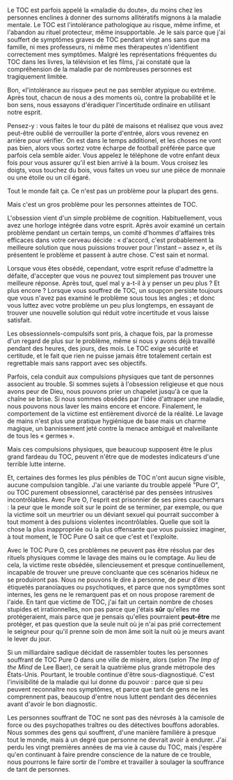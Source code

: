 Le TOC est parfois appelé la «maladie du doute», du moins chez les personnes enclines à donner des surnoms allitératifs mignons à la maladie mentale. Le TOC est l'intolérance pathologique au risque, même infime, et l'abandon au rituel protecteur, même insupportable. Je le sais parce que j'ai souffert de symptômes graves de TOC pendant vingt ans sans que ma famille, ni mes professeurs, ni même mes thérapeutes n'identifient correctement mes symptômes. Malgré les représentations fréquentes du TOC dans les livres, la télévision et les films, j'ai constaté que la compréhension de la maladie par de nombreuses personnes est tragiquement limitée.

Bon, «l'intolérance au risque» peut ne pas sembler atypique ou extrême. Après tout, chacun de nous a des moments où, contre la probabilité et le bon sens, nous essayons d'éradiquer l'incertitude ordinaire en utilisant notre esprit.

Pensez-y : vous faites le tour du pâté de maisons et réalisez que vous avez peut-être oublié de verrouiller la porte d'entrée, alors vous revenez en arrière pour vérifier. On est dans le temps additionel, et les choses ne vont pas bien, alors vous sortez votre écharpe de football préférée parce que parfois cela semble aider. Vous appelez le téléphone de votre enfant deux fois pour vous assurer qu'il est bien arrivé à la boum. Vous croisez les doigts, vous touchez du bois, vous faites un voeu sur une pièce de monnaie ou une étoile ou un cil égaré.

Tout le monde fait ça. Ce n'est pas un problème pour la plupart des gens.

Mais c'est un gros problème pour les personnes atteintes de TOC.

L'obsession vient d'un simple problème de cognition. Habituellement, vous avez une horloge intégrée dans votre esprit. Après avoir examiné un certain problème pendant un certain temps, un comité d'hommes d'affaires très efficaces dans votre cerveau décide : « d'accord, c'est probablement la meilleure solution que nous puissions trouver pour l'instant – assez », et ils présentent le problème et passent à autre chose. C'est sain et normal.

Lorsque vous êtes obsédé, cependant, votre esprit refuse d'admettre la défaite, d'accepter que vous ne pouvez tout simplement pas trouver une meilleure réponse. Après tout, quel mal y a-t-il à y penser un peu plus ? Et plus encore ? Lorsque vous souffrez de TOC, un soupçon persiste toujours que vous n'avez pas examiné le problème sous tous les angles ; et donc vous luttez avec votre problème un peu plus longtemps, en essayant de trouver une nouvelle solution qui réduit votre incertitude et vous laisse satisfait.

Les obsessionnels-compulsifs sont pris, à chaque fois, par la promesse d'un regard de plus sur le problème, même si nous y avons déjà travaillé pendant des heures, des jours, des mois. Le TOC exige sécurité et certitude, et le fait que rien ne puisse jamais être totalement certain est regrettable mais sans rapport avec ses objectifs.

Parfois, cela conduit aux compulsions physiques que tant de personnes associent au trouble. Si sommes sujets à l'obsession religieuse et que nous avons peur de Dieu, nous pouvons prier un chapelet jusqu'à ce que la chaîne se brise. Si nous sommes obsédés par l'idée d'attraper une maladie, nous pouvons nous laver les mains encore et encore. Finalement, le comportement de la victime est entièrement divorcé de la réalité. Le lavage de mains n'est plus une pratique hygiénique de base mais un charme magique, un bannissement jeté contre la menace ambiguë et malveillante de tous les « germes ».

Mais ces compulsions physiques, que beaucoup supposent être le plus grand fardeau du TOC, peuvent n'être que de modestes indicateurs d'une terrible lutte interne.

Et, certaines des formes les plus pénibles de TOC n'ont aucun signe visible, aucune compulsion tangible. J'ai une variante du trouble appelé "Pure O", ou TOC purement obsessionnel, caractérisé par des pensées intrusives incontrôlables. Avec Pure O, l'esprit est prisonnier de ses pires cauchemars : la peur que le monde soit sur le point de se terminer, par exemple, ou que la victime soit un meurtrier ou un déviant sexuel qui pourrait succomber à tout moment à des pulsions violentes incontrôlables. Quelle que soit la chose la plus inappropriée ou la plus offensante que vous puissiez imaginer, à tout moment, le TOC Pure O sait ce que c'est et l'exploite.

Avec le TOC Pure O, ces problèmes ne peuvent pas être résolus par des rituels physiques comme le lavage des mains ou le comptage. Au lieu de cela, la victime reste obsédée, silencieusement et presque continuellement, incapable de trouver une preuve concluante que ces scénarios hideux ne se produiront pas. Nous ne pouvons le dire à personne, de peur d'être étiquetés paranoïaques ou psychotiques, et parce que nos symptômes sont internes, les gens ne le remarquent pas et on nous propose rarement de l'aide. En tant que victime de TOC, j'ai fait un certain nombre de choses stupides et irrationnelles, non pas parce que j'étais **sûr** qu'elles me protégeraient, mais parce que je pensais qu'elles pourraient **peut-être** me protéger, et pas question que la seule nuit où je n'ai pas prié correctement le seigneur pour qu'il prenne soin de mon âme soit la nuit où je meurs avant le lever du jour.

Si un milliardaire sadique décidait de rassembler toutes les personnes souffrant de TOC Pure O dans une ville de misère, alors (selon *The Imp of the Mind* de Lee Baer), ce serait la quatrième plus grande métropole des États-Unis. Pourtant, le trouble continue d'être sous-diagnostiqué. C'est l'invisibilité de la maladie qui lui donne du pouvoir : parce que si peu peuvent reconnaître nos symptômes, et parce que tant de gens ne les comprennent pas, beaucoup d'entre nous luttent pendant des décennies avant d'avoir le bon diagnostic.

Les personnes souffrant de TOC ne sont pas des névrosés à la camisole de force ou des psychopathes traîtres ou des détectives bouffons adorables. Nous sommes des gens qui souffrent, d'une manière familière à presque tout le monde, mais à un degré que personne ne devrait avoir à endurer. J'ai perdu les vingt premières années de ma vie à cause du TOC, mais j'espère qu'en continuant à faire prendre conscience de la nature de ce trouble, nous pourrons le faire sortir de l'ombre et travailler à soulager la souffrance de tant de personnes.

